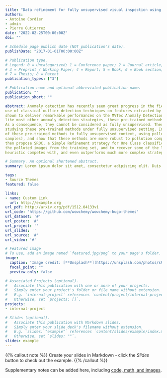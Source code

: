 ```yaml
---
title: "Data refinement for fully unsupervised visual inspection using pre-trained networks"
authors:
- Antoine Cordier
- admin
- Pierre Gutierrez
date: "2022-02-25T00:00:00Z"
doi: ""

# Schedule page publish date (NOT publication's date).
publishDate: "2017-01-01T00:00:00Z"

# Publication type.
# Legend: 0 = Uncategorized; 1 = Conference paper; 2 = Journal article;
# 3 = Preprint / Working Paper; 4 = Report; 5 = Book; 6 = Book section;
# 7 = Thesis; 8 = Patent
publication_types: ["3"]

# Publication name and optional abbreviated publication name.
publication: ""
publication_short: ""

abstract: Anomaly detection has recently seen great progress in the field of visual inspection. More specifically, the
use of classical outlier detection techniques on features extracted by deep pre-trained neural networks have been
shown to deliver remarkable performances on the MVTec Anomaly Detection (MVTec AD) dataset. However,
like most other anomaly detection strategies, these pre-trained methods assume all training data to be normal.
As a consequence, they cannot be considered as fully unsupervised. There exists to our knowledge no work
studying these pre-trained methods under fully unsupervised setting. In this work, we first assess the robustness
of these pre-trained methods to fully unsupervised context, using polluted training sets (i.e. containing defective
samples), and show that these methods are more robust to pollution compared to methods such as CutPaste. We
then propose SROC, a Simple Refinement strategy for One Class classification. SROC enables to remove most of
the polluted images from the training set, and to recover some of the lost AUC. We further show that our simple
heuristic competes with, and even outperforms much more complex strategies from the existing literature.

# Summary. An optional shortened abstract.
summary: Lorem ipsum dolor sit amet, consectetur adipiscing elit. Duis posuere tellus ac convallis placerat. Proin tincidunt magna sed ex sollicitudin condimentum.

tags:
- Source Themes
featured: false

links:
- name: Custom Link
  url: http://example.org
url_pdf: http://arxiv.org/pdf/1512.04133v1
url_code: 'https://github.com/wowchemy/wowchemy-hugo-themes'
url_dataset: '#'
url_poster: '#'
url_project: ''
url_slides: ''
url_source: '#'
url_video: '#'

# Featured image
# To use, add an image named `featured.jpg/png` to your page's folder. 
image:
  caption: 'Image credit: [**Unsplash**](https://unsplash.com/photos/s9CC2SKySJM)'
  focal_point: ""
  preview_only: false

# Associated Projects (optional).
#   Associate this publication with one or more of your projects.
#   Simply enter your project's folder or file name without extension.
#   E.g. `internal-project` references `content/project/internal-project/index.md`.
#   Otherwise, set `projects: []`.
projects:
- internal-project

# Slides (optional).
#   Associate this publication with Markdown slides.
#   Simply enter your slide deck's filename without extension.
#   E.g. `slides: "example"` references `content/slides/example/index.md`.
#   Otherwise, set `slides: ""`.
slides: example
---
```


{{% callout note %}}
Create your slides in Markdown - click the *Slides* button to check out the example.
{{% /callout %}}

Supplementary notes can be added here, including [code, math, and images](https://wowchemy.com/docs/writing-markdown-latex/).
